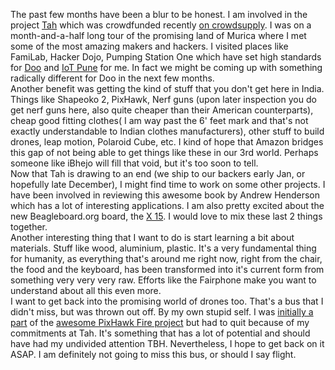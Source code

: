 The past few months have been a blur to be honest. I am involved in the project [Tah](http://tah.io) which was crowdfunded recently [on crowdsupply](https://www.crowdsupply.com/revealing-hour/tah-open-ble-arduino-board). I was on a month-and-a-half long tour of the promising land of Murica where I met some of the most amazing makers and hackers. I visited places like FamiLab, Hacker Dojo, Pumping Station One which have set high standards for [Doo](http://www.meetup.com/Doo-Things/) and [IoT Pune](http://www.meetup.com/The-Internet-of-Things/) for me. In fact we might be coming up with something radically different for Doo in the next few months.  
Another benefit was getting the kind of stuff that you don't get here in India. Things like Shapeoko 2, PixHawk, Nerf guns (upon later inspection you do get nerf guns here, also quite cheaper than their American counterparts), cheap good fitting clothes( I am way past the 6' feet mark and that's not exactly understandable to Indian clothes manufacturers), other stuff to build drones, leap motion, Polaroid Cube, etc. I kind of hope that Amazon bridges this gap of not being able to get things like these in our 3rd world. Perhaps someone like iBhejo will fill that void, but it's too soon to tell.  
Now that Tah is drawing to an end (we ship to our backers early Jan, or hopefully late December), I might find time to work on some other projects. I have been involved in reviewing this awesome book by Andrew Henderson which has a lot of interesting applications. I am also pretty excited about the new Beagleboard.org board, the [X 15](http://www.elinux.org/Beagleboard:BeagleBoard-X15). I would love to mix these last 2 things together.  
Another interesting thing that I want to do is start learning a bit about materials. Stuff like wood, aluminium, plastic. It's a very fundamental thing for humanity, as everything that's around me right now, right from the chair, the food and the keyboard, has been transformed into it's current form from something very very very raw. Efforts like the Fairphone make you want to understand about all this even more.  
I want to get back into the promising world of drones too. That's a bus that I didn't miss, but was thrown out off. By my own stupid self. I was [initially a part](http://diydrones.com/profiles/blog/list?user=1xnutat0vklzh) of the [awesome PixHawk Fire project](https://github.com/diydrones/PXF) but had to quit because of my commitments at Tah. It's something that has a lot of potential and should have had my undivided attention TBH. Nevertheless, I hope to get back on it ASAP. I am definitely not going to miss this bus, or should I say flight.  

